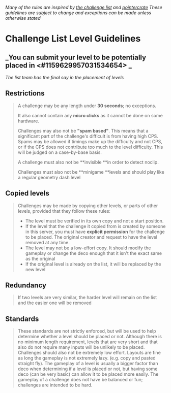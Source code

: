 _Many of the rules are inspired by [the challenge list](https://challengelist.gd/challenges/) and [pointercrate](https://pointercrate.com/)_
_These guidelines are subject to change and exceptions can be made unless otherwise stated_

# Challenge List Level Guidelines

## _You can submit your level to be potentially placed in <#1159629957031534654> _

_The list team has the final say in the placement of levels_

## Restrictions

> A challenge may be any length under **30 seconds**; no exceptions.
>
> It also cannot contain any **micro clicks** as it cannot be done on some hardware.
>
> Challenges may also not be **"spam based"**. This means that a significant part of the challenge's difficult is from having high CPS. Spams may be allowed if timings make up the difficulty and not CPS, or if the CPS does not contribute too much to the level difficulty. This will be judged on a case-by-base basis.
>
> A challenge must also not be **invisible **in order to detect noclip.
>
> Challenges must also not be **minigame **levels and should play like a regular geometry dash level

## Copied levels

> Challenges may be made by copying other levels, or parts of other levels, provided that they follow these rules:
>
> -   The level must be verified in its own copy and not a start position.
> -   If the level that the challenge it copied from is created by someone in this server, you must have **explicit permission** for the challenge to be placed. The original creator and request to have the level removed at any time.
> -   The level may not be a low-effort copy. It should modify the gameplay or change the deco enough that it isn't the exact same as the original
> -   If the original level is already on the list, it will be replaced by the new level

## Redundancy

> If two levels are very similar, the harder level will remain on the list and the easier one will be removed

## Standards

> These standards are not strictly enforced, but will be used to help determine whether a level should be placed or not. Although there is no minimum length requirement, levels that are very short and that also do not require many inputs will be unlikely to be placed. Challenges should also not be extremely low effort. Layouts are fine as long the gameplay is not extremely lazy. (e.g. copy and pasted straight fly). The gameplay of a level is usually a bigger factor than deco when determining if a level is placed or not, but having some deco (can be very basic) can allow it to be placed more easily. The gameplay of a challenge does not have be balanced or fun; challenges are intended to be hard.
